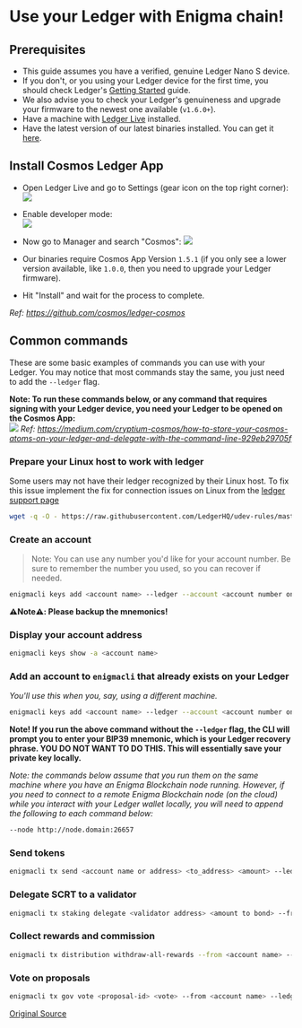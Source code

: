 # Use your Ledger with Enigma chain!

## Prerequisites

- This guide assumes you have a verified, genuine Ledger Nano S device.
- If you don't, or you using your Ledger device for the first time, you should check Ledger's [Getting Started](https://support.ledger.com/hc/en-us/sections/360001415213-Getting-started) guide.
- We also advise you to check your Ledger's genuineness and upgrade your firmware to the newest one available (`v1.6.0+`).
- Have a machine with [Ledger Live](https://www.ledger.com/ledger-live) installed.
- Have the latest version of our latest binaries installed. You can get it [here](https://github.com/enigmampc/EnigmaBlockchain/releases/latest).

## Install Cosmos Ledger App

- Open Ledger Live and go to Settings (gear icon on the top right corner):
  ![](https://raw.githubusercontent.com/cosmos/ledger-cosmos/master/docs/img/cosmos_app1.png)

- Enable developer mode:  
  ![](https://raw.githubusercontent.com/cosmos/ledger-cosmos/master/docs/img/cosmos_app2.png)

- Now go to Manager and search "Cosmos":
  ![](https://raw.githubusercontent.com/cosmos/ledger-cosmos/master/docs/img/cosmos_app3.png)

- Our binaries require Cosmos App Version `1.5.1` (if you only see a lower version available, like `1.0.0`, then you need to upgrade your Ledger firmware).

- Hit "Install" and wait for the process to complete.

_Ref: https://github.com/cosmos/ledger-cosmos_

## Common commands

These are some basic examples of commands you can use with your Ledger. You may notice that most commands stay the same, you just need to add the `--ledger` flag.

**Note: To run these commands below, or any command that requires signing with your Ledger device, you need your Ledger to be opened on the Cosmos App:**  
![](https://miro.medium.com/max/1536/1*Xfi5_ScAiFn6rr9YBjgFFw.jpeg)
_Ref: https://medium.com/cryptium-cosmos/how-to-store-your-cosmos-atoms-on-your-ledger-and-delegate-with-the-command-line-929eb29705f_

### Prepare your Linux host to work with ledger

Some users may not have their ledger recognized by their Linux host. To fix this issue implement the fix for connection issues on Linux from the [ledger support page](https://support.ledger.com/hc/en-us/articles/115005165269-Connection-issues-with-Windows-or-Linux)

```bash
wget -q -O - https://raw.githubusercontent.com/LedgerHQ/udev-rules/master/add_udev_rules.sh | sudo bash
```

### Create an account

> Note: You can use any number you'd like for your account number. Be sure to remember the number you used, so you can recover if needed.

```bash
enigmacli keys add <account name> --ledger --account <account number on your Ledger>
```

**:warning:Note:warning:: Please backup the mnemonics!**

### Display your account address

```bash
enigmacli keys show -a <account name>
```

### Add an account to `enigmacli` that already exists on your Ledger

_You'll use this when you, say, using a different machine._

```bash
enigmacli keys add <account name> --ledger --account <account number on your Ledger> --recover
```

**Note! If you run the above command without the `--ledger` flag, the CLI will prompt you to enter your BIP39 mnemonic, which is your Ledger recovery phrase. YOU DO NOT WANT TO DO THIS. This will essentially save your private key locally.**

_Note: the commands below assume that you run them on the same machine where you have an Enigma Blockchain node running. However, if you need to connect to a remote Enigma Blockchain node (on the cloud) while you interact with your Ledger wallet locally, you will need to append the following to each command below:_

```bash
--node http://node.domain:26657
```

### Send tokens

```bash
enigmacli tx send <account name or address> <to_address> <amount> --ledger
```

### Delegate SCRT to a validator

```bash
enigmacli tx staking delegate <validator address> <amount to bond> --from <account key> --gas auto --gas-prices <gasPrice> --ledger
```

### Collect rewards and commission

```bash
enigmacli tx distribution withdraw-all-rewards --from <account name> --gas auto --commission --ledger
```

### Vote on proposals

```bash
enigmacli tx gov vote <proposal-id> <vote> --from <account name> --ledger
```

[Original Source](https://github.com/enigmampc/EnigmaBlockchain/blob/master/docs/ledger-nano-s.md)